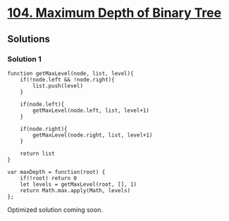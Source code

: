 # [104. Maximum Depth of Binary Tree](https://leetcode.com/problems/maximum-depth-of-binary-tree/)

## Solutions

### Solution 1

```
function getMaxLevel(node, list, level){
    if(!node.left && !node.right){
        list.push(level)
    }
    
    if(node.left){
        getMaxLevel(node.left, list, level+1)
    }
    
    if(node.right){
        getMaxLevel(node.right, list, level+1)
    }
    
    return list
}

var maxDepth = function(root) {
    if(!root) return 0
    let levels = getMaxLevel(root, [], 1)
    return Math.max.apply(Math, levels)
};
```

Optimized solution coming soon.
